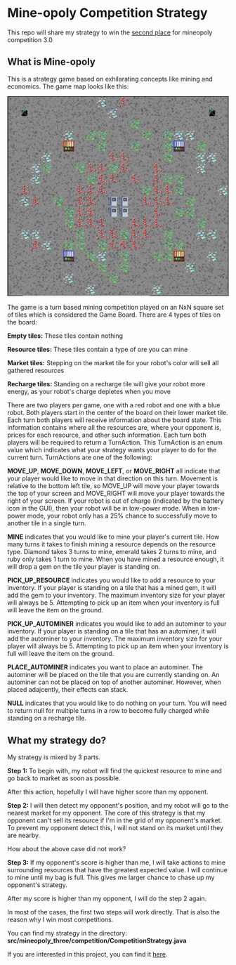 # Mine-opoly Competition Strategy
This repo will share my strategy to win the [second place](https://courses.grainger.illinois.edu/cs126/sp2022/hall-of-fame/) for mineopoly competition 3.0

## What is Mine-opoly

This is a strategy game based on exhilarating concepts like mining and economics. 
The game map looks like this:

![img.png](img.png)

The game is a turn based mining competition played on an NxN square set of tiles which is considered the Game Board. There are 4 types of tiles on the board:

**Empty tiles:** These tiles contain nothing

**Resource tiles:** These tiles contain a type of ore you can mine

**Market tiles:** Stepping on the market tile for your robot's color will sell all gathered resources

**Recharge tiles:** Standing on a recharge tile will give your robot more energy, as your robot's charge depletes when you move

There are two players per game, one with a red robot and one with a blue robot. Both players start in the center of the board on their lower market tile. Each turn both players will receive information about the board state. This information contains where all the resources are, where your opponent is, prices for each resource, and other such information. Each turn both players will be required to return a TurnAction. This TurnAction is an enum value which indicates what your strategy wants your player to do for the current turn. TurnActions are one of the following:

**MOVE_UP**, **MOVE_DOWN**, **MOVE_LEFT**, or **MOVE_RIGHT** all indicate that your player would like to move in that direction on this turn. Movement is relative to the bottom left tile, so MOVE_UP will move your player towards the top of your screen and MOVE_RIGHT will move your player towards the right of your screen. If your robot is out of charge (indicated by the battery icon in the GUI), then your robot will be in low-power mode. When in low-power mode, your robot only has a 25% chance to successfully move to another tile in a single turn.

**MINE** indicates that you would like to mine your player's current tile. How many turns it takes to finish mining a resource depends on the resource type. Diamond takes 3 turns to mine, emerald takes 2 turns to mine, and ruby only takes 1 turn to mine. When you have mined a resource enough, it will drop a gem on the tile your player is standing on.

**PICK_UP_RESOURCE** indicates you would like to add a resource to your inventory. If your player is standing on a tile that has a mined gem, it will add the gem to your inventory. The maximum inventory size for your player will always be 5. Attempting to pick up an item when your inventory is full will leave the item on the ground.

**PICK_UP_AUTOMINER** indicates you would like to add an autominer to your inventory. If your player is standing on a tile that has an autominer, it will add the autominer to your inventory. The maximum inventory size for your player will always be 5. Attempting to pick up an item when your inventory is full will leave the item on the ground.

**PLACE_AUTOMINER** indicates you want to place an autominer. The autominer will be placed on the tile that you are currently standing on. An autominer can not be placed on top of another autominer. However, when placed adajcently, their effects can stack.

**NULL** indicates that you would like to do nothing on your turn. You will need to return null for multiple turns in a row to become fully charged while standing on a recharge tile.

## What my strategy do?

My strategy is mixed by 3 parts. 

**Step 1:** To begin with, my robot will find the quickest resource to mine and go back to market as soon as possible.

After this action, hopefully I will have higher score than my opponent.

**Step 2:** I will then detect my opponent's position, and my robot will go to the nearest market for my opponent.
The core of this strategy is that my opponent can't sell its resource if I'm in the grid of my opponent's market.
To prevent my opponent detect this, I will not stand on its market until they are nearby.

How about the above case did not work?

**Step 3:** If my opponent's score is higher than me, I will take actions to mine surrounding resources that have the greatest expected value. I will continue to mine until my bag is full.
This gives me larger chance to chase up my opponent's strategy. 

After my score is higher than my opponent, I will do the step 2 again.

In most of the cases, the first two steps will work directly. That is also the reason why I win most competitions.

You can find my strategy in the directory: **src/mineopoly_three/competition/CompetitionStrategy.java**

If you are interested in this project, you can find it [here](https://courses.grainger.illinois.edu/cs126/sp2022/assignments/mineopoly/).
